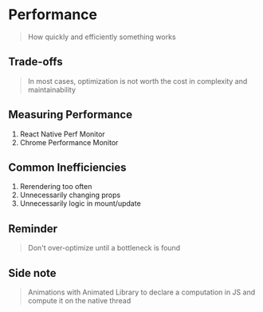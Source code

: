 # Performance
>How quickly and efficiently something works

## Trade-offs
>In most cases, optimization is not worth the cost in complexity and maintainability

## Measuring Performance
1. React Native Perf Monitor
2. Chrome Performance Monitor

## Common Inefficiencies
1. Rerendering too often
2. Unnecessarily changing props
3. Unnecessarily logic in mount/update

## Reminder
>Don't over-optimize until a bottleneck is found

## Side note
>Animations with Animated Library to declare a computation in JS and compute it on the native thread

